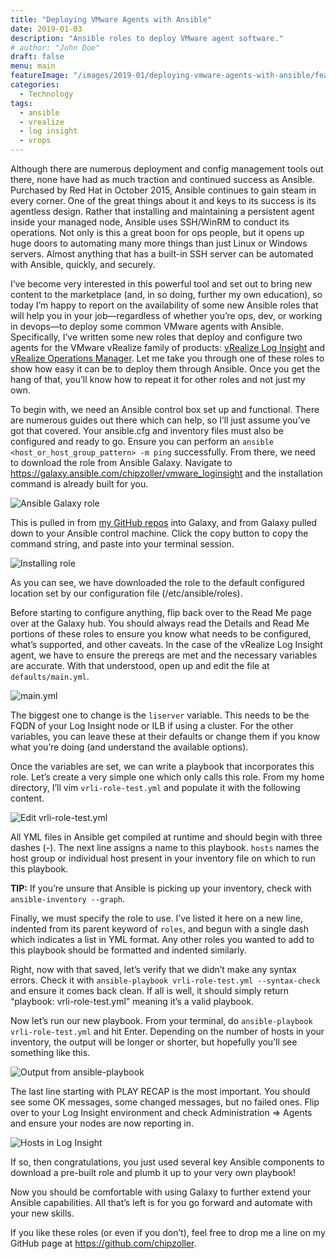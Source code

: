```yaml
---
title: "Deploying VMware Agents with Ansible"
date: 2019-01-03
description: "Ansible roles to deploy VMware agent software."
# author: "John Doe"
draft: false
menu: main
featureImage: "/images/2019-01/deploying-vmware-agents-with-ansible/featured.jpg"
categories:
  - Technology
tags:
  - ansible
  - vrealize
  - log insight
  - vrops
---
```


Although there are numerous deployment and config management tools out there, none have had as much traction and continued success as Ansible. Purchased by Red Hat in October 2015, Ansible continues to gain steam in every corner. One of the great things about it and keys to its success is its agentless design. Rather that installing and maintaining a persistent agent inside your managed node, Ansible uses SSH/WinRM to conduct its operations. Not only is this a great boon for ops people, but it opens up huge doors to automating many more things than just Linux or Windows servers. Almost anything that has a built-in SSH server can be automated with Ansible, quickly, and securely.

I’ve become very interested in this powerful tool and set out to bring new content to the marketplace (and, in so doing, further my own education), so today I’m happy to report on the availability of some new Ansible roles that will help you in your job—regardless of whether you’re ops, dev, or working in devops—to deploy some common VMware agents with Ansible. Specifically, I’ve written some new roles that deploy and configure two agents for the VMware vRealize family of products: [vRealize Log Insight](https://galaxy.ansible.com/chipzoller/vmware_loginsight) and [vRealize Operations Manager](https://galaxy.ansible.com/chipzoller/vmware_epops). Let me take you through one of these roles to show how easy it can be to deploy them through Ansible. Once you get the hang of that, you’ll know how to repeat it for other roles and not just my own.

To begin with, we need an Ansible control box set up and functional. There are numerous guides out there which can help, so I’ll just assume you’ve got that covered. Your ansible.cfg and inventory files must also be configured and ready to go. Ensure you can perform an `ansible <host_or_host_group_pattern> -m ping` successfully. From there, we need to download the role from Ansible Galaxy. Navigate to https://galaxy.ansible.com/chipzoller/vmware_loginsight and the installation command is already built for you.

![Ansible Galaxy role](/images/2019-01/deploying-vmware-agents-with-ansible/image1.png)

This is pulled in from [my GitHub repos](https://github.com/chipzoller?tab=repositories) into Galaxy, and from Galaxy pulled down to your Ansible control machine. Click the copy button to copy the command string, and paste into your terminal session.

![Installing role](/images/2019-01/deploying-vmware-agents-with-ansible/image2.png)

As you can see, we have downloaded the role to the default configured location set by our configuration file (/etc/ansible/roles).

Before starting to configure anything, flip back over to the Read Me page over at the Galaxy hub. You should always read the Details and Read Me portions of these roles to ensure you know what needs to be configured, what’s supported, and other caveats. In the case of the vRealize Log Insight agent, we have to ensure the prereqs are met and the necessary variables are accurate. With that understood, open up and edit the file at `defaults/main.yml`.

![`main.yml`](/images/2019-01/deploying-vmware-agents-with-ansible/image3.png)

The biggest one to change is the `liserver` variable. This needs to be the FQDN of your Log Insight node or ILB if using a cluster. For the other variables, you can leave these at their defaults or change them if you know what you’re doing (and understand the available options).

Once the variables are set, we can write a playbook that incorporates this role. Let’s create a very simple one which only calls this role. From my home directory, I’ll vim `vrli-role-test.yml` and populate it with the following content.

![Edit `vrli-role-test.yml`](/images/2019-01/deploying-vmware-agents-with-ansible/image4.png)

All YML files in Ansible get compiled at runtime and should begin with three dashes (-). The next line assigns a name to this playbook. `hosts` names the host group or individual host present in your inventory file on which to run this playbook.

**TIP:**  If you’re unsure that Ansible is picking up your inventory, check with `ansible-inventory --graph`.

Finally, we must specify the role to use. I’ve listed it here on a new line, indented from its parent keyword of `roles`, and begun with a single dash which indicates a list in YML format. Any other roles you wanted to add to this playbook should be formatted and indented similarly.

Right, now with that saved, let’s verify that we didn’t make any syntax errors. Check it with `ansible-playbook vrli-role-test.yml --syntax-check` and ensure it comes back clean. If all is well, it should simply return “playbook: vrli-role-test.yml” meaning it’s a valid playbook.

Now let’s run our new playbook. From your terminal, do `ansible-playbook vrli-role-test.yml` and hit Enter. Depending on the number of hosts in your inventory, the output will be longer or shorter, but hopefully you’ll see something like this.

![Output from `ansible-playbook`](/images/2019-01/deploying-vmware-agents-with-ansible/image5.png)

The last line starting with PLAY RECAP is the most important. You should see some OK messages, some changed messages, but no failed ones. Flip over to your Log Insight environment and check Administration => Agents and ensure your nodes are now reporting in.

![Hosts in Log Insight](/images/2019-01/deploying-vmware-agents-with-ansible/image6.png)

If so, then congratulations, you just used several key Ansible components to download a pre-built role and plumb it up to your very own playbook!

Now you should be comfortable with using Galaxy to further extend your Ansible capabilities. All that’s left is for you go forward and automate with your new skills.

If you like these roles (or even if you don’t), feel free to drop me a line on my GitHub page at https://github.com/chipzoller.